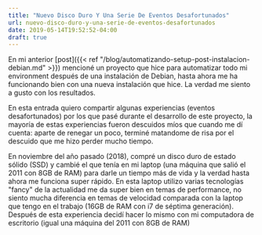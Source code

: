```yaml
---
title: "Nuevo Disco Duro Y Una Serie De Eventos Desafortunados"
url: nuevo-disco-duro-y-una-serie-de-eventos-desafortunados
date: 2019-05-14T19:52:52-04:00
draft: true
---
```


En mi anterior [post]({{< ref "/blog/automatizando-setup-post-instalacion-debian.md" >}}) mencioné un proyecto que hice para automatizar todo mi environment después de una instalación de Debian, hasta ahora me ha funcionando bien con una nueva instalación que hice. La verdad me siento a gusto con los resultados.

En esta entrada quiero compartir algunas experiencias (eventos desafortunados) por los que pasé durante el desarrollo de este proyecto, la mayoría de estas experiencias fueron descuidos míos que cuando me dí cuenta: aparte de renegar un poco, terminé matandome de risa por el descuido que me hizo perder mucho tiempo.

En noviembre del año pasado (2018), compré un disco duro de estado sólido (SSD) y cambié el que tenía en mi laptop (una máquina que salió el 2011 con 8GB de RAM) para darle un tiempo más de vida y la verdad hasta ahora me funciona super rápido. En esta laptop utilizo varias tecnologías "fancy" de la actualidad me da super bien en temas de performance, no siento mucha diferencia en temas de velocidad comparada con la laptop que tengo en el trabajo (16GB de RAM con i7 de séptima generación). Después de esta experiencia decidí hacer lo mismo con mi computadora de escritorio (igual una máquina del 2011 con 8GB de RAM)
